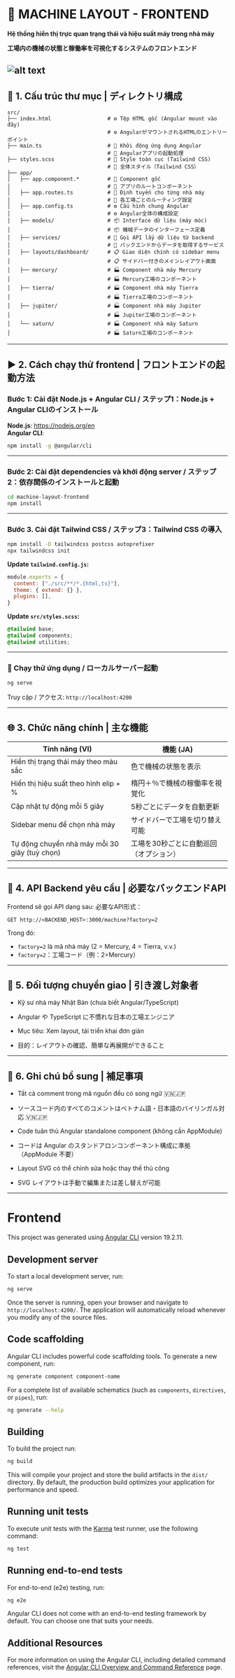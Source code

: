 
# 🧭 MACHINE LAYOUT - FRONTEND  
**Hệ thống hiển thị trực quan trạng thái và hiệu suất máy trong nhà máy**

**工場内の機械の状態と稼働率を可視化するシステムのフロントエンド**

![alt text](src/assets/demo.png)
---

## 📁 1. Cấu trúc thư mục | ディレクトリ構成

```
src/
├── index.html                  # ⚙️ Tệp HTML gốc (Angular mount vào đây)  
                                # ⚙️ AngularがマウントされるHTMLのエントリーポイント  
├── main.ts                     # 🚀 Khởi động ứng dụng Angular  
                                # 🚀 Angularアプリの起動処理  
├── styles.scss                 # 🎨 Style toàn cục (Tailwind CSS)  
                                # 🎨 全体スタイル（Tailwind CSS）  
├── app/
│   ├── app.component.*         # 🧩 Component gốc  
│                               # 🧩 アプリのルートコンポーネント  
│   ├── app.routes.ts           # 🔀 Định tuyến cho từng nhà máy  
│                               # 🔀 各工場ごとのルーティング設定  
│   ├── app.config.ts           # ⚙️ Cấu hình chung Angular  
│                               # ⚙️ Angular全体の構成設定  
│   ├── models/                 # 📦 Interface dữ liệu (máy móc)  
│                               # 📦 機械データのインターフェース定義  
│   ├── services/               # 🔌 Gọi API lấy dữ liệu từ backend  
│                               # 🔌 バックエンドからデータを取得するサービス  
│   ├── layouts/dashboard/      # 📋 Giao diện chính có sidebar menu  
│                               # 📋 サイドバー付きのメインレイアウト画面  
│   ├── mercury/                # 🏭 Component nhà máy Mercury  
│                               # 🏭 Mercury工場のコンポーネント  
│   ├── tierra/                 # 🏭 Component nhà máy Tierra  
│                               # 🏭 Tierra工場のコンポーネント  
│   ├── jupiter/                # 🏭 Component nhà máy Jupiter  
│                               # 🏭 Jupiter工場のコンポーネント  
│   └── saturn/                 # 🏭 Component nhà máy Saturn  
│                               # 🏭 Saturn工場のコンポーネント  
```

---

## ▶️ 2. Cách chạy thử frontend | フロントエンドの起動方法

### Bước 1: Cài đặt Node.js + Angular CLI / ステップ1：Node.js + Angular CLIのインストール  
**Node.js**: https://nodejs.org/en  
**Angular CLI**:  
```bash
npm install -g @angular/cli
```

---

### Bước 2: Cài đặt dependencies và khởi động server / ステップ2：依存関係のインストールと起動  
```bash
cd machine-layout-frontend
npm install
```

---

### Bước 3. Cài đặt Tailwind CSS / ステップ3：Tailwind CSS の導入

```bash
npm install -D tailwindcss postcss autoprefixer
npx tailwindcss init
```

**Update `tailwind.config.js`:**

```js
module.exports = {
  content: ["./src/**/*.{html,ts}"],
  theme: { extend: {} },
  plugins: [],
}
```

**Update `src/styles.scss`:**

```scss
@tailwind base;
@tailwind components;
@tailwind utilities;
```

---

### 🧪 Chạy thử ứng dụng / ローカルサーバー起動

```bash
ng serve
```

Truy cập / アクセス: `http://localhost:4200`

---
## 🌐 3. Chức năng chính | 主な機能

| Tính năng (VI)                                | 機能 (JA)                                   |
|-----------------------------------------------|---------------------------------------------|
| Hiển thị trạng thái máy theo màu sắc          | 色で機械の状態を表示                        |
| Hiển thị hiệu suất theo hình elip + %         | 楕円＋％で機械の稼働率を視覚化              |
| Cập nhật tự động mỗi 5 giây                   | 5秒ごとにデータを自動更新                  |
| Sidebar menu để chọn nhà máy                 | サイドバーで工場を切り替え可能             |
| Tự động chuyển nhà máy mỗi 30 giây (tuỳ chọn) | 工場を30秒ごとに自動巡回（オプション）     |

---

## 📡 4. API Backend yêu cầu | 必要なバックエンドAPI

Frontend sẽ gọi API dạng sau:
必要なAPI形式：

```http
GET http://<BACKEND_HOST>:3000/machine?factory=2
```

Trong đó:
- `factory=2` là mã nhà máy (2 = Mercury, 4 = Tierra, v.v.)
- `factory=2`：工場コード（例：2=Mercury）

---

## 👥 5. Đối tượng chuyển giao | 引き渡し対象者

- Kỹ sư nhà máy Nhật Bản (chưa biết Angular/TypeScript)
- Angular や TypeScript に不慣れな日本の工場エンジニア  

- Mục tiêu: Xem layout, tái triển khai đơn giản
- 目的：レイアウトの確認、簡単な再展開ができること  

---

## 📌 6. Ghi chú bổ sung | 補足事項

- Tất cả comment trong mã nguồn đều có song ngữ 🇻🇳🇯🇵
- ソースコード内のすべてのコメントはベトナム語・日本語のバイリンガル対応 🇻🇳🇯🇵  

- Code tuân thủ Angular standalone component (không cần AppModule)
- コードは Angular のスタンドアロンコンポーネント構成に準拠（AppModule 不要） 

- Layout SVG có thể chỉnh sửa hoặc thay thế thủ công
- SVG レイアウトは手動で編集または差し替えが可能  

---

# Frontend

This project was generated using [Angular CLI](https://github.com/angular/angular-cli) version 19.2.11.

## Development server

To start a local development server, run:

```bash
ng serve
```

Once the server is running, open your browser and navigate to `http://localhost:4200/`. The application will automatically reload whenever you modify any of the source files.

## Code scaffolding

Angular CLI includes powerful code scaffolding tools. To generate a new component, run:

```bash
ng generate component component-name
```

For a complete list of available schematics (such as `components`, `directives`, or `pipes`), run:

```bash
ng generate --help
```

## Building

To build the project run:

```bash
ng build
```

This will compile your project and store the build artifacts in the `dist/` directory. By default, the production build optimizes your application for performance and speed.

## Running unit tests

To execute unit tests with the [Karma](https://karma-runner.github.io) test runner, use the following command:

```bash
ng test
```

## Running end-to-end tests

For end-to-end (e2e) testing, run:

```bash
ng e2e
```

Angular CLI does not come with an end-to-end testing framework by default. You can choose one that suits your needs.

## Additional Resources

For more information on using the Angular CLI, including detailed command references, visit the [Angular CLI Overview and Command Reference](https://angular.dev/tools/cli) page.
